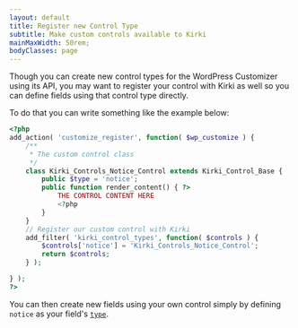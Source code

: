 ```yaml
---
layout: default
title: Register new Control Type
subtitle: Make custom controls available to Kirki
mainMaxWidth: 50rem;
bodyClasses: page
---
```


Though you can create new control types for the WordPress Customizer using its API, you may want to register your control with Kirki as well so you can define fields using that control type directly.

To do that you can write something like the example below:

```php
<?php
add_action( 'customize_register', function( $wp_customize ) {
	/**
	 * The custom control class
	 */
	class Kirki_Controls_Notice_Control extends Kirki_Control_Base {
		public $type = 'notice';
		public function render_content() { ?>
			THE CONTROL CONTENT HERE
			<?php
		}
	}
	// Register our custom control with Kirki
	add_filter( 'kirki_control_types', function( $controls ) {
		$controls['notice'] = 'Kirki_Controls_Notice_Control';
		return $controls;
	} );

} );
?>
```

You can then create new fields using your own control simply by defining `notice` as your field's [`type`](https://aristath.github.io/kirki/docs/arguments/type).
